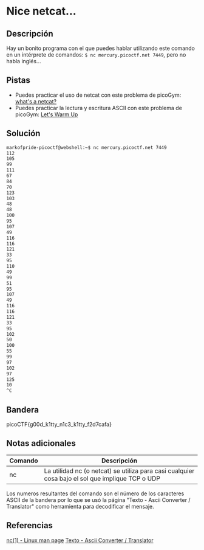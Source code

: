 # Nice netcat...

## Descripción
Hay un bonito programa con el que puedes hablar utilizando este comando en un intérprete de comandos: `$ nc mercury.picoctf.net 7449`, pero no habla inglés...

## Pistas
- Puedes practicar el uso de netcat con este problema de picoGym: [what's a netcat?](https://play.picoctf.org/practice/challenge/34)
- Puedes practicar la lectura y escritura ASCII con este problema de picoGym: [Let's Warm Up](https://play.picoctf.org/practice/challenge/22)

## Solución
```bash
markofpride-picoctf@webshell:~$ nc mercury.picoctf.net 7449
112 
105 
99 
111 
67 
84 
70 
123 
103 
48 
48 
100 
95 
107 
49 
116 
116 
121 
33 
95 
110 
49 
99 
51 
95 
107 
49 
116 
116 
121 
33 
95 
102 
50 
100 
55 
99 
97 
102 
97 
125 
10 
^C
```

## Bandera
picoCTF{g00d_k1tty_n1c3_k1tty_f2d7cafa}

## Notas adicionales
| Comando | Descripción |
|--------|--------|
| nc | La utilidad nc (o netcat) se utiliza para casi cualquier cosa bajo el sol que implique TCP o UDP |

Los numeros resultantes del comando son el número de los caracteres ASCII de la bandera por lo que se usó la página "Texto - Ascii Converter / Translator" como herramienta para decodificar el mensaje.

## Referencias
[nc(1) - Linux man page](https://linux.die.net/man/1/nc)
[Texto - Ascii Converter / Translator](https://es.rakko.tools/tools/76/)
